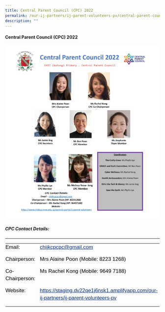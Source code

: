 ```yaml
---
title: Central Parent Council (CPC) 2022
permalink: /our-ij-partners/ij-parent-volunteers-pv/central-parent-council-cpc-2022/
description: ""
---
```

#### Central Parent Council (CPC) 2022

![](/images/Our%20IJ%20Partners/CPC%202022.png)

##### CPC Contact Details:
--------------------

<table class="ive_eobj_ ives_tab_kosong" style="margin: 0px; outline: 0px; padding: 0px; border-collapse: collapse; border: 1px solid transparent; table-layout: fixed;"><tbody style="margin: 0px; outline: 0px; padding: 0px;"><tr style="margin: 0px; outline: 0px; padding: 0px;"><td width="150px" style="margin: 0px; outline: 0px; padding: 0px 15px 15px 0px; vertical-align: top;"><div style="margin: 0px; outline: 0px; padding: 0px; line-height: 24px !important; color: rgb(0, 0, 0); font-family: Helvetica, sans-serif; font-size: 17px; font-weight: 400;">Email:</div></td><td style="margin: 0px; outline: 0px; padding: 0px 15px 15px 0px; vertical-align: top;"><div style="margin: 0px; outline: 0px; padding: 0px; line-height: 24px !important; color: rgb(0, 0, 0); font-family: Helvetica, sans-serif; font-size: 17px; font-weight: 400;"><a href="mailto:chijkcpcpc@gmail.com" target="" style="margin: 0px; outline: 0px; padding: 0px; color: rgb(10, 47, 124); text-decoration: underline;">chijkcpcpc@gmail.com</a></div></td></tr><tr style="margin: 0px; outline: 0px; padding: 0px;"><td width="150px" style="margin: 0px; outline: 0px; padding: 0px 15px 15px 0px; vertical-align: top;"><div style="margin: 0px; outline: 0px; padding: 0px; line-height: 24px !important; color: rgb(0, 0, 0); font-family: Helvetica, sans-serif; font-size: 17px; font-weight: 400;">Chairperson:</div></td><td style="margin: 0px; outline: 0px; padding: 0px 15px 15px 0px; vertical-align: top;"><div style="margin: 0px; outline: 0px; padding: 0px; line-height: 24px !important; color: rgb(0, 0, 0); font-family: Helvetica, sans-serif; font-size: 17px; font-weight: 400;">Mrs Alaine Poon (Mobile: 8223 1268)</div></td></tr><tr style="margin: 0px; outline: 0px; padding: 0px;"><td width="150px" style="margin: 0px; outline: 0px; padding: 0px 15px 15px 0px; vertical-align: top;"><div style="margin: 0px; outline: 0px; padding: 0px; line-height: 24px !important; color: rgb(0, 0, 0); font-family: Helvetica, sans-serif; font-size: 17px; font-weight: 400;">Co-Chairperson:</div></td><td style="margin: 0px; outline: 0px; padding: 0px 15px 15px 0px; vertical-align: top;"><div style="margin: 0px; outline: 0px; padding: 0px; line-height: 24px !important; color: rgb(0, 0, 0); font-family: Helvetica, sans-serif; font-size: 17px; font-weight: 400;">Ms Rachel Kong (Mobile: 9649 7188)</div></td></tr><tr style="margin: 0px; outline: 0px; padding: 0px;"><td width="150px" style="margin: 0px; outline: 0px; padding: 0px 15px 15px 0px; vertical-align: top;"><div style="margin: 0px; outline: 0px; padding: 0px; line-height: 24px !important; color: rgb(0, 0, 0); font-family: Helvetica, sans-serif; font-size: 17px; font-weight: 400;">Website:</div></td><td style="margin: 0px; outline: 0px; padding: 0px 15px 15px 0px; vertical-align: top;"><div style="margin: 0px; outline: 0px; padding: 0px; line-height: 24px !important; color: rgb(0, 0, 0); font-family: Helvetica, sans-serif; font-size: 17px; font-weight: 400;"><a href="https://www.chijkcp.moe.edu.sg/our-ij-partners/ij-parent-volunteers-pv" target="" style="margin: 0px; outline: 0px; padding: 0px; color: rgb(10, 47, 124); text-decoration: underline;">https://staging.dv22qe1j6nsk1.amplifyapp.com/our-ij-partners/ij-parent-volunteers-pv</a></div></td></tr></tbody></table>